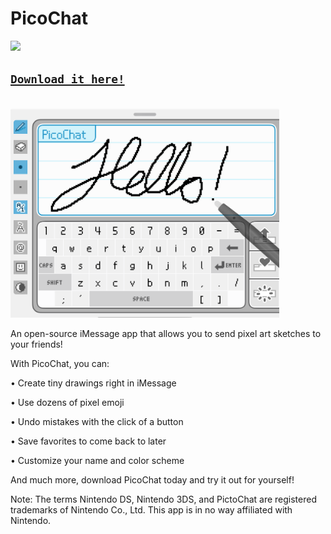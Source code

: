 # PicoChat

![](https://img.shields.io/github/license/IdreesInc/PicoChat)

## [`Download it here!`](https://apps.apple.com/us/app/picochat/id6741395468)
<br/>


<img src="images/cropped-preview.png" width="430">

An open-source iMessage app that allows you to send pixel art sketches to your friends!


With PicoChat, you can:

• Create tiny drawings right in iMessage

• Use dozens of pixel emoji

• Undo mistakes with the click of a button

• Save favorites to come back to later

• Customize your name and color scheme

And much more, download PicoChat today and try it out for yourself!


Note: The terms Nintendo DS, Nintendo 3DS, and PictoChat are registered trademarks of Nintendo Co., Ltd. This app is in no way affiliated with Nintendo.
